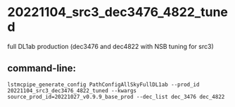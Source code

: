 # 20221104_src3_dec3476_4822_tuned

full DL1ab production (dec3476 and dec4822 with NSB tuning for src3)

## command-line:
```
lstmcpipe_generate_config PathConfigAllSkyFullDL1ab --prod_id 20221104_src3_dec3476_4822_tuned --kwargs source_prod_id=20221027_v0.9.9_base_prod --dec_list dec_3476 dec_4822
```

